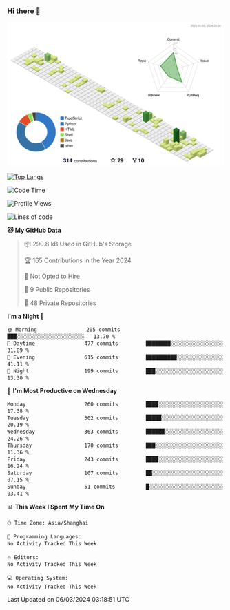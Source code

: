### Hi there 👋

![](./profile-3d-contrib/profile-green-animate.svg)

 

[![Top Langs](https://github-readme-stats.vercel.app/api/top-langs/?username=fly2tomato)](https://github.com/anuraghazra/github-readme-stats)


 

<!--START_SECTION:waka-->
![Code Time](http://img.shields.io/badge/Code%20Time-0%20secs-blue)

![Profile Views](http://img.shields.io/badge/Profile%20Views-0-blue)

![Lines of code](https://img.shields.io/badge/From%20Hello%20World%20I%27ve%20Written-500.2%20thousand%20lines%20of%20code-blue)

**🐱 My GitHub Data** 

> 📦 290.8 kB Used in GitHub's Storage 
 > 
> 🏆 165 Contributions in the Year 2024
 > 
> 🚫 Not Opted to Hire
 > 
> 📜 9 Public Repositories 
 > 
> 🔑 48 Private Repositories 
 > 
**I'm a Night 🦉** 

```text
🌞 Morning                205 commits         ███░░░░░░░░░░░░░░░░░░░░░░   13.70 % 
🌆 Daytime                477 commits         ████████░░░░░░░░░░░░░░░░░   31.89 % 
🌃 Evening                615 commits         ██████████░░░░░░░░░░░░░░░   41.11 % 
🌙 Night                  199 commits         ███░░░░░░░░░░░░░░░░░░░░░░   13.30 % 
```
📅 **I'm Most Productive on Wednesday** 

```text
Monday                   260 commits         ████░░░░░░░░░░░░░░░░░░░░░   17.38 % 
Tuesday                  302 commits         █████░░░░░░░░░░░░░░░░░░░░   20.19 % 
Wednesday                363 commits         ██████░░░░░░░░░░░░░░░░░░░   24.26 % 
Thursday                 170 commits         ███░░░░░░░░░░░░░░░░░░░░░░   11.36 % 
Friday                   243 commits         ████░░░░░░░░░░░░░░░░░░░░░   16.24 % 
Saturday                 107 commits         ██░░░░░░░░░░░░░░░░░░░░░░░   07.15 % 
Sunday                   51 commits          █░░░░░░░░░░░░░░░░░░░░░░░░   03.41 % 
```


📊 **This Week I Spent My Time On** 

```text
🕑︎ Time Zone: Asia/Shanghai

💬 Programming Languages: 
No Activity Tracked This Week

🔥 Editors: 
No Activity Tracked This Week

💻 Operating System: 
No Activity Tracked This Week
```


 Last Updated on 06/03/2024 03:18:51 UTC
<!--END_SECTION:waka-->
